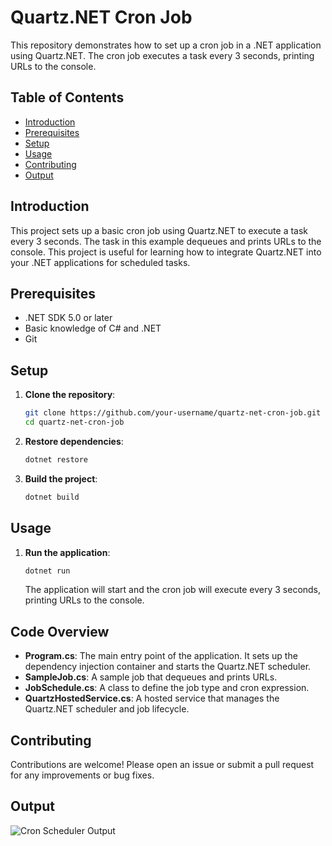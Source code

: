 # Quartz.NET Cron Job 

This repository demonstrates how to set up a cron job in a .NET application using Quartz.NET. The cron job executes a task every 3 seconds, printing URLs to the console.

## Table of Contents

- [Introduction](#introduction)
- [Prerequisites](#prerequisites)
- [Setup](#setup)
- [Usage](#usage)
- [Contributing](#contributing)
- [Output](#Output)
## Introduction

This project sets up a basic cron job using Quartz.NET to execute a task every 3 seconds. The task in this example dequeues and prints URLs to the console. This project is useful for learning how to integrate Quartz.NET into your .NET applications for scheduled tasks.

## Prerequisites

- .NET SDK 5.0 or later
- Basic knowledge of C# and .NET
- Git

## Setup

1. **Clone the repository**:
    ```bash
    git clone https://github.com/your-username/quartz-net-cron-job.git
    cd quartz-net-cron-job
    ```

2. **Restore dependencies**:
    ```bash
    dotnet restore
    ```

3. **Build the project**:
    ```bash
    dotnet build
    ```

## Usage

1. **Run the application**:
    ```bash
    dotnet run
    ```

    The application will start and the cron job will execute every 3 seconds, printing URLs to the console.

## Code Overview

- **Program.cs**: The main entry point of the application. It sets up the dependency injection container and starts the Quartz.NET scheduler.
- **SampleJob.cs**: A sample job that dequeues and prints URLs.
- **JobSchedule.cs**: A class to define the job type and cron expression.
- **QuartzHostedService.cs**: A hosted service that manages the Quartz.NET scheduler and job lifecycle.

## Contributing

Contributions are welcome! Please open an issue or submit a pull request for any improvements or bug fixes.

## Output

![Cron Scheduler Output](https://github.com/harikrishnabaskaran/Cron_Schedule/assets/136921665/26ed055e-ddaa-4228-902e-6699969e726d)

